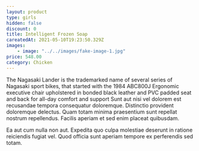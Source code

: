 ```yaml
---
layout: product
type: girls
hidden: false
discount: 0
title: Intelligent Frozen Soap
careatedAt: 2021-05-10T19:23:50.329Z
images:
    - image: "../../images/fake-image-1.jpg"
price: 548.00
category: Chicken
---
```

The Nagasaki Lander is the trademarked name of several series of Nagasaki sport bikes, that started with the 1984 ABC800J
Ergonomic executive chair upholstered in bonded black leather and PVC padded seat and back for all-day comfort and support
Sunt aut nisi vel dolorem est recusandae tempora consequatur doloremque. Distinctio provident doloremque delectus. Quam totam minima praesentium sunt repellat nostrum repellendus. Facilis aperiam et sed enim placeat quibusdam.
 Ea aut cum nulla non aut. Expedita quo culpa molestiae deserunt in ratione reiciendis fugiat vel. Quod officia sunt aperiam tempore ex perferendis sed totam.

